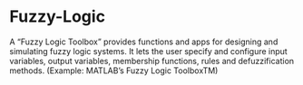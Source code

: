 # Fuzzy-Logic
A “Fuzzy Logic Toolbox” provides functions and apps for designing and simulating fuzzy
logic systems. It lets the user specify and configure input variables, output variables,
membership functions, rules and defuzzification methods. (Example: MATLAB’s Fuzzy
Logic ToolboxTM)
